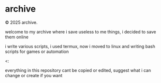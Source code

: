 # archive
© 2025 archive.

welcome to my archive where i save useless to me things, i decided to save them online

i write various scripts, i used termux, now i moved to linux and writing bash scripts for games or automation

<:

everything in this repository cant be copied or edited, suggest what i can change or create if you want
